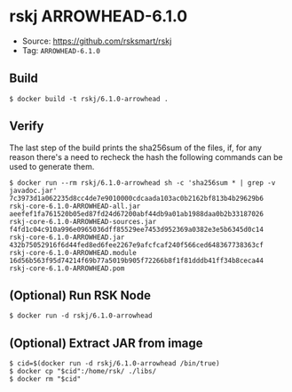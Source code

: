 # rskj ARROWHEAD-6.1.0

* Source: https://github.com/rsksmart/rskj
* Tag: `ARROWHEAD-6.1.0`

## Build

```
$ docker build -t rskj/6.1.0-arrowhead .
```

## Verify

The last step of the build prints the sha256sum of the files, if, for any reason there's a need to recheck the hash the following commands can be used to generate them.

```
$ docker run --rm rskj/6.1.0-arrowhead sh -c 'sha256sum * | grep -v javadoc.jar'
7c3973d1a062235d8cc4de7e9010000cdcaada103ac0b2162bf813b4b29629b6  rskj-core-6.1.0-ARROWHEAD-all.jar
aeefef1fa761520b05ed87fd24d67200abf44db9a01ab1988daa0b2b33187026  rskj-core-6.1.0-ARROWHEAD-sources.jar
f4fd1c04c910a996e0965036dff85529ee7453d952369a0382e3e5b6345d0c14  rskj-core-6.1.0-ARROWHEAD.jar
432b75052916f6d44fed8ed6fee2267e9afcfcaf240f566ced648367738363cf  rskj-core-6.1.0-ARROWHEAD.module
16d56b563f95d74214f69b77a5019b905f72266b8f1f81dddb41ff34b8ceca44  rskj-core-6.1.0-ARROWHEAD.pom
```
## (Optional) Run RSK Node
```
$ docker run -d rskj/6.1.0-arrowhead
```

## (Optional) Extract JAR from image

```
$ cid=$(docker run -d rskj/6.1.0-arrowhead /bin/true)
$ docker cp "$cid":/home/rsk/ ./libs/
$ docker rm "$cid"
```
